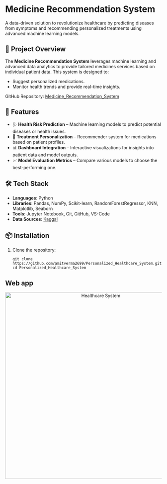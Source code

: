 # Medicine Recommendation System

A data-driven solution to revolutionize healthcare by predicting diseases from symptoms and recommending personalized treatments using advanced machine learning models.

## 🔬 Project Overview

The **Medicine Recommendation System** leverages machine learning and advanced data analytics to provide tailored medicines services based on individual patient data. This system is designed to:
- Suggest personalized medications.
- Monitor health trends and provide real-time insights.

GitHub Repository: [Medicine_Recommendation_System](https://github.com/amitverma2699/Medicine_Recommendation_System)

## 🚀 Features

- 🩺 **Health Risk Prediction** – Machine learning models to predict potential diseases or health issues.
- 💊 **Treatment Personalization** – Recommender system for medications based on patient profiles.
- 📊 **Dashboard Integration** – Interactive visualizations for insights into patient data and model outputs.
- 📈 **Model Evaluation Metrics** – Compare various models to choose the best-performing one.
  
## 🛠️ Tech Stack

- **Languages**: Python
- **Libraries**: Pandas, NumPy, Scikit-learn, RandomForestRegressor, KNN, Matplotlib, Seaborn
- **Tools**: Jupyter Notebook, Git, GitHub, VS-Code
- **Data Sources**: [Kaggal](https://www.kaggle.com/)

## 📦 Installation

1. Clone the repository:
   ```
   git clone https://github.com/amitverma2699/Personalized_Healthcare_System.git
   cd Personalized_Healthcare_System

## Web app 

<p align="center">
  <img src="images/Output.png" alt="Healthcare System" width="600"/>
</p>
